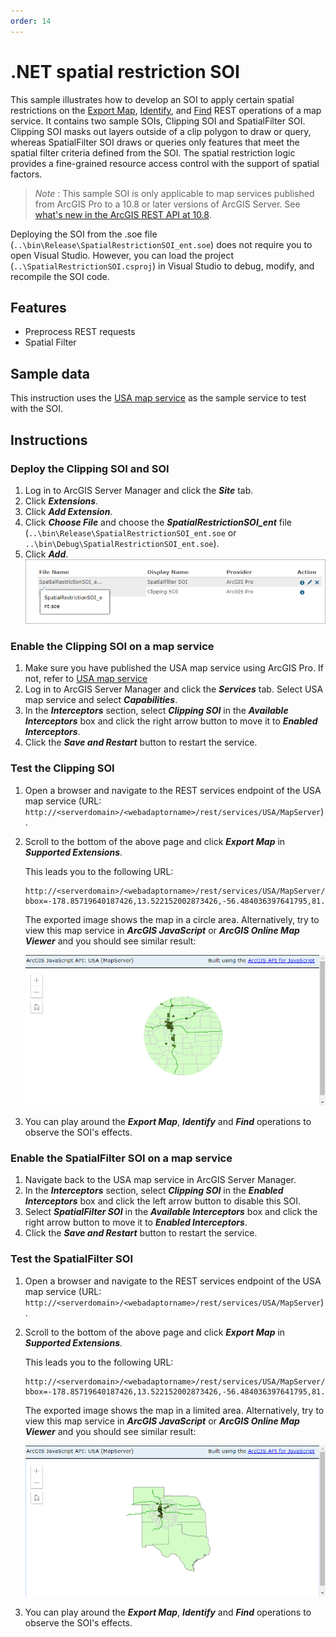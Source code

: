 ```yaml
---
order: 14
---
```


# .NET spatial restriction SOI

This sample illustrates how to develop an SOI to apply certain spatial restrictions on the [Export Map](https://developers.arcgis.com/rest/services-reference/export-map.htm), [Identify](https://developers.arcgis.com/rest/services-reference/identify-map-service-.htm), and [Find](https://developers.arcgis.com/rest/services-reference/find.htm) REST operations of a map service. It contains two sample SOIs, Clipping SOI and SpatialFilter SOI. Clipping SOI masks out layers outside of a clip polygon to draw or query, whereas SpatialFilter SOI draws or queries only features that meet the spatial filter criteria defined from the SOI. The spatial restriction logic provides a fine-grained resource access control with the support of spatial factors. 

>*Note* : This sample SOI is only applicable to map services published from ArcGIS Pro to a 10.8 or later versions of ArcGIS Server. See [what's new in the ArcGIS REST API at 10.8](https://developers.arcgis.com/rest/services-reference/what-s-new.htm).

Deploying the SOI from the .soe file (`..\bin\Release\SpatialRestrictionSOI_ent.soe`) does not require you to open Visual Studio. However, you can load the project (`..\SpatialRestrictionSOI.csproj`) in Visual Studio to debug, modify, and recompile the SOI code.

## Features

* Preprocess REST requests
* Spatial Filter

## Sample data

This instruction uses the [USA map service](../../../ReadMe.md#1-usa-service) as the sample service to test with the SOI.

## Instructions

### Deploy the Clipping SOI and SOI

1. Log in to ArcGIS Server Manager and click the ***Site*** tab.
2. Click ***Extensions***.
3. Click ***Add Extension***.
4. Click ***Choose File*** and choose the ***SpatialRestrictionSOI_ent*** file (`..\bin\Release\SpatialRestrictionSOI_ent.soe` or `..\bin\Debug\SpatialRestrictionSOI_ent.soe`).
5. Click ***Add***.
   ![](../../../../images/netsp/NetSpatialRestrictSOI1.png "Spatial Restriction SOI")

### Enable the Clipping SOI on a map service

1. Make sure you have published the USA map service using ArcGIS Pro. If not, refer to [USA map service](../../../ReadMe.md#1-usa-service)
2. Log in to ArcGIS Server Manager and click the ***Services*** tab. Select USA map service and select ***Capabilities***.
3. In the ***Interceptors*** section, select ***Clipping SOI*** in the ***Available Interceptors*** box and click the right arrow button to move it to ***Enabled Interceptors***.
4. Click the ***Save and Restart*** button to restart the service.

### Test the Clipping SOI

1. Open a browser and navigate to the REST services endpoint of the USA map service (URL: `http://<serverdomain>/<webadaptorname>/rest/services/USA/MapServer`).
2. Scroll to the bottom of the above page and click ***Export Map*** in ***Supported Extensions***.

   This leads you to the following URL:

   ```
   http://<serverdomain>/<webadaptorname>/rest/services/USA/MapServer/export?bbox=-178.85719640187426,13.522152002873426,-56.484036397641795,81.72479317856566
   ```
   
   The exported image shows the map in a circle area. Alternatively, try to view this map service in ***ArcGIS JavaScript*** or ***ArcGIS Online Map Viewer*** and you should see similar result:

   ![](../../../../images/netsp/NetSpatialRestrictSOI2.png "Spatial Restriction SOI")

3. You can play around the ***Export Map***, ***Identify*** and ***Find*** operations to observe the SOI's effects. 

### Enable the SpatialFilter SOI on a map service

1. Navigate back to the USA map service in ArcGIS Server Manager.
2. In the ***Interceptors*** section, select ***Clipping SOI*** in the ***Enabled Interceptors*** box and click the left arrow button to disable this SOI.
3. Select ***SpatialFilter SOI*** in the ***Available Interceptors*** box and click the right arrow button to move it to ***Enabled Interceptors***.
4. Click the ***Save and Restart*** button to restart the service.

### Test the SpatialFilter SOI

1. Open a browser and navigate to the REST services endpoint of the USA map service (URL: `http://<serverdomain>/<webadaptorname>/rest/services/USA/MapServer`).
2. Scroll to the bottom of the above page and click ***Export Map*** in ***Supported Extensions***.

   This leads you to the following URL:

   ```
   http://<serverdomain>/<webadaptorname>/rest/services/USA/MapServer/export?bbox=-178.85719640187426,13.522152002873426,-56.484036397641795,81.72479317856566
   ```
   
   The exported image shows the map in a limited area. Alternatively, try to view this map service in ***ArcGIS JavaScript*** or ***ArcGIS Online Map Viewer*** and you should see similar result:

   ![](../../../../images/netsp/NetSpatialRestrictSOI3.png "Spatial Restriction SOI")

3. You can play around the ***Export Map***, ***Identify*** and ***Find*** operations to observe the SOI's effects.